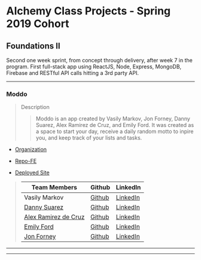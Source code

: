 # Alchemy Class Projects - Spring 2019 Cohort

## Foundations II
Second one week sprint, from concept through delivery, after week 7 in the program.  First full-stack app using ReactJS, Node, Express, MongoDB, Firebase and RESTful API calls hitting a 3rd party API.
___

### Moddo

> Description 
>>Moddo is an app created by Vasily Markov, Jon Forney, Danny Suarez, Alex Ramirez de Cruz, and Emily Ford. It was created as a space to start your day, receive a daily random motto to inpire you, and keep track of your lists and tasks.

* [Organization](https://github.com/rubber-ducky-squad)

* [Repo-FE](https://github.com/rubber-ducky-squad/Adviser)

* [Deployed Site](https://moddo.netlify.com/)

>
>| Team Members  | Github  | LinkedIn  |
>|---|---|---|
>|  Vasily Markov | [Github](https://github.com/Vasily93)   | [LinkedIn](https://www.linkedin.com/in/vasily-markov/)   |
>|  [Danny Suarez](http://www.dannycodes.io/) | [Github](https://github.com/DannySuarez)   | [LinkedIn](https://www.linkedin.com/in/alex-ramirez-de-cruz/)   |
>|  [Alex Ramirez de Cruz](https://alexramirezdecruz.com/) | [Github](https://github.com/aramirezdecruz3148)   | [LinkedIn](https://www.linkedin.com/in/alex-ramirez-de-cruz/)   |
>|  [Emily Ford](http://htmle.dev/) | [Github](https://github.com/mle4d)   | [LinkedIn](https://www.linkedin.com/in/mle4d/)   |
>|  [Jon Forney](https://www.jonforney.com/) | [Github](https://github.com/MustardJoe)   | [LinkedIn](https://www.linkedin.com/in/jon-forney/)   |

___
___
